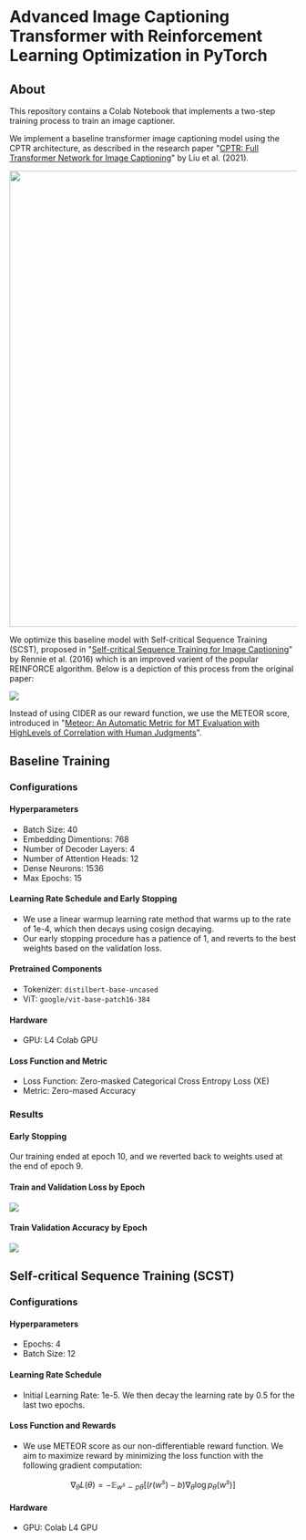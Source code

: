 # Advanced Image Captioning Transformer with Reinforcement Learning Optimization in PyTorch

## About

This repository contains a Colab Notebook that implements a two-step training process to train an image captioner.

We implement a baseline transformer image captioning model using the CPTR architecture, as described in the research paper "[CPTR: Full Transformer Network for Image Captioning](https://arxiv.org/pdf/2101.10804)" by Liu et al. (2021).

<img src='https://media.licdn.com/dms/image/C4D12AQGA3qFX3peTbw/article-cover_image-shrink_720_1280/0/1648387317335?e=2147483647&v=beta&t=4VOpEV8ptM4B4Q0UTZJUWqv4QFQvIuCubBoQLzJazds' width='800'>

We optimize this baseline model with Self-critical Sequence Training (SCST), proposed in "[Self-critical Sequence Training for Image Captioning](https://arxiv.org/abs/1612.00563)" by Rennie et al. (2016) which is an improved varient of the popular REINFORCE algorithm. Below is a depiction of this process from the original paper:
   
<img src='https://github.com/danplotkin/image_captioning_with_scst/blob/main/images/SCST.png'>

Instead of using CIDER as our reward function, we use the METEOR score, introduced in "[Meteor: An Automatic Metric for MT Evaluation with HighLevels of Correlation with Human Judgments](https://www.cs.cmu.edu/~alavie/METEOR/pdf/Banerjee-Lavie-2005-METEOR.pdf)". 

## Baseline Training

### Configurations

#### Hyperparameters
* Batch Size: 40
* Embedding Dimentions: 768
* Number of Decoder Layers: 4
* Number of Attention Heads: 12
* Dense Neurons: 1536
* Max Epochs: 15

#### Learning Rate Schedule and Early Stopping
* We use a linear warmup learning rate method that warms up to the rate of 1e-4, which then decays using cosign decaying.
* Our early stopping procedure has a patience of 1, and reverts to the best weights based on the validation loss.

#### Pretrained Components
* Tokenizer: `distilbert-base-uncased`
* ViT: `google/vit-base-patch16-384`

#### Hardware
* GPU: L4 Colab GPU

#### Loss Function and Metric
* Loss Function: Zero-masked Categorical Cross Entropy Loss (XE)
* Metric: Zero-mased Accuracy

### Results

#### Early Stopping
Our training ended at epoch 10, and we reverted back to weights used at the end of epoch 9.

#### Train and Validation Loss by Epoch

<img src='https://github.com/danplotkin/image_captioning_with_scst/blob/main/images/CPTR_LOSS.png'>

#### Train Validation Accuracy by Epoch

<img src='https://github.com/danplotkin/image_captioning_with_scst/blob/main/images/CPTR_ACCURACY.png'>

## Self-critical Sequence Training (SCST)

### Configurations

#### Hyperparameters
* Epochs: 4
* Batch Size: 12

#### Learning Rate Schedule
* Initial Learning Rate: 1e-5. We then decay the learning rate by 0.5 for the last two epochs.

#### Loss Function and Rewards
* We use METEOR score as our non-differentiable reward function. We aim to maximize reward by minimizing the loss function with the following gradient computation:
  
$$\nabla_{\theta} L(\theta) = - \mathbb{E} _ {w^s \sim p{\theta}} \left[ (r(w^s) - b) \nabla_{\theta} \log p_{\theta}(w^s) \right]$$

#### Hardware
* GPU: Colab L4 GPU
